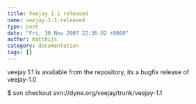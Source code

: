 ```yaml
---
title: Veejay 1.1 released
name: veejay-1-1-released
type: post
date: "Fri, 30 Nov 2007 22:36:02 +0000"
author: matthijs
category: documentation
tags: []
---
```

veejay 1.1 is available from the repository, its a bugfix release of  
veejay-1.0  

$ svn checkout svn://dyne.org/veejay/trunk/veejay-1.1